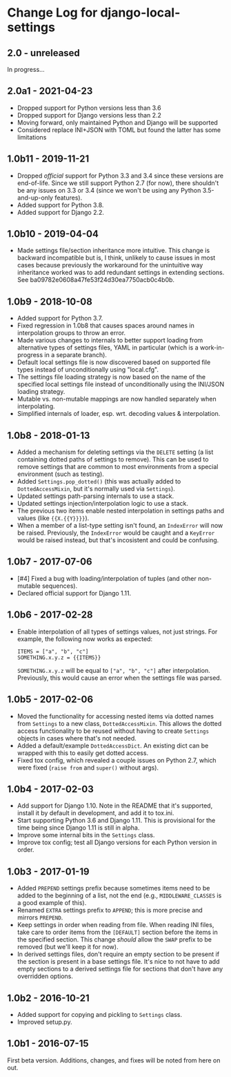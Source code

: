 # Change Log for django-local-settings

## 2.0 - unreleased

In progress...

## 2.0a1 - 2021-04-23

- Dropped support for Python versions less than 3.6
- Dropped support for Django versions less than 2.2
- Moving forward, only maintained Python and Django will be supported
- Considered replace INI+JSON with TOML but found the latter has some
  limitations

## 1.0b11 - 2019-11-21

- Dropped *official* support for Python 3.3 and 3.4 since these versions are
  end-of-life. Since we still support Python 2.7 (for now), there shouldn't be
  any issues on 3.3 or 3.4 (since we won't be using any Python 3.5-and-up-only
  features).
- Added support for Python 3.8.
- Added support for Django 2.2.

## 1.0b10 - 2019-04-04

- Made settings file/section inheritance more intuitive. This change is
  backward incompatible but is, I think, unlikely to cause issues in
  most cases because previously the workaround for the unintuitive way
  inheritance worked was to add redundant settings in extending
  sections. See ba09782e0608a47fe53f24d30ea7750acb0c4b0b.

## 1.0b9 - 2018-10-08

- Added support for Python 3.7.
- Fixed regression in 1.0b8 that causes spaces around names in
  interpolation groups to throw an error.
- Made various changes to internals to better support loading from alternative
  types of settings files, YAML in particular (which is a work-in-progress in
  a separate branch).
- Default local settings file is now discovered based on supported file
  types instead of unconditionally using "local.cfg".
- The settings file loading strategy is now based on the name of the specified
  local settings file instead of unconditionally using the INI/JSON loading
  strategy.
- Mutable vs. non-mutable mappings are now handled separately when
  interpolating.
- Simplified internals of loader, esp. wrt. decoding values & interpolation.

## 1.0b8 - 2018-01-13

- Added a mechanism for deleting settings via the `DELETE` setting (a
  list containing dotted paths of settings to remove). This can be used
  to remove settings that are common to most environments from a special
  environment (such as testing).
- Added `Settings.pop_dotted()` (this was actually added to
  `DottedAccessMixin`, but it's normally used via `Settings`).
- Updated settings path-parsing internals to use a stack.
- Updated settings injection/interpolation logic to use a stack.
- The previous two items enable nested interpolation in settings paths
  and values (like `{{X.{{Y}}}}`).
- When a member of a list-type setting isn't found, an `IndexError` will
  now be raised. Previously, the `IndexError` would be caught and
  a `KeyError` would be raised instead, but that's incosistent and could
  be confusing.

## 1.0b7 - 2017-07-06

- [#4] Fixed a bug with loading/interpolation of tuples (and other non-mutable
  sequences).
- Declared official support for Django 1.11.

## 1.0b6 - 2017-02-28

- Enable interpolation of all types of settings values, not just strings. For
  example, the following now works as expected:

      ITEMS = ["a", "b", "c"]
      SOMETHING.x.y.z = {{ITEMS}}

  `SOMETHING.x.y.z` will be equal to `["a", "b", "c"]` after interpolation.
  Previously, this would cause an error when the settings file was parsed.

## 1.0b5 - 2017-02-06

- Moved the functionality for accessing nested items via dotted names
  from `Settings` to a new class, `DottedAccessMixin`. This allows the
  dotted access functionality to be reused without having to create
  `Settings` objects in cases where that's not needed.
- Added a default/example `DottedAccessDict`. An existing dict can be
  wrapped with this to easily get dotted access.
- Fixed tox config, which revealed a couple issues on Python 2.7, which
  were fixed (`raise from` and `super()` without args).

## 1.0b4 - 2017-02-03

- Add support for Django 1.10. Note in the README that it's supported, install
  it by default in development, and add it to tox.ini.
- Start supporting Python 3.6 and Django 1.11. This is provisional for the time
  being since Django 1.11 is still in alpha.
- Improve some internal bits in the `Settings` class.
- Improve tox config; test all Django versions for each Python version in order.

## 1.0b3 - 2017-01-19

- Added `PREPEND` settings prefix because sometimes items need to be added to
  the beginning of a list, not the end (e.g., `MIDDLEWARE_CLASSES` is a good
  example of this).
- Renamed `EXTRA` settings prefix to `APPEND`; this is more precise and mirrors
  `PREPEND`.
- Keep settings in order when reading from file. When reading INI files, take
  care to order items from the `[DEFAULT]` section before the items in the
  specified section. This change *should* allow the `SWAP` prefix to be
  removed (but we'll keep it for now).
- In derived settings files, don't require an empty section to be present if
  the section is present in a base settings file. It's nice to not have to add
  empty sections to a derived settings file for sections that don't have any
  overridden options.

## 1.0b2 - 2016-10-21

- Added support for copying and pickling to `Settings` class.
- Improved setup.py.

## 1.0b1 - 2016-07-15

First beta version. Additions, changes, and fixes will be noted from here on
out.
